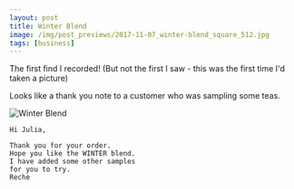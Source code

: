 ```yaml
---
layout: post
title: Winter Blend
image: /img/post_previews/2017-11-07_winter-blend_square_512.jpg
tags: [business]
---
```


The first find I recorded! (But not the first I saw - this was the first time I'd taken a picture)

Looks like a thank you note to a customer who was sampling some teas.

![Winter Blend](https://farm1.staticflickr.com/820/40300950455_b4768c578f_o.jpg)

```
Hi Julia,

Thank you for your order.
Hope you like the WINTER blend.
I have added some other samples
for you to try.
Reche
```
